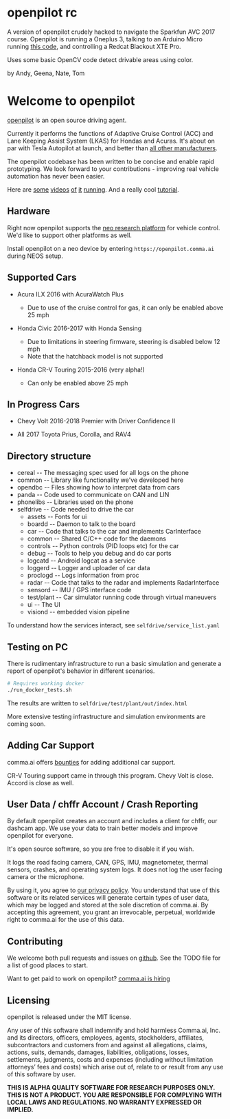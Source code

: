 openpilot rc
=====

A version of openpilot crudely hacked to navigate the Sparkfun AVC 2017 course. Openpilot is running a Oneplus 3, talking to an Arduino Micro running [this code](https://gist.github.com/nswanberg/58a4f0a37774d458835d84c4da836779), and controlling a Redcat Blackout XTE Pro.

Uses some basic OpenCV code detect drivable areas using color.

by Andy, Geena, Nate, Tom

Welcome to openpilot
======

[openpilot](http://github.com/commaai/openpilot) is an open source driving agent.

Currently it performs the functions of Adaptive Cruise Control (ACC) and Lane Keeping Assist System (LKAS) for Hondas and Acuras. It's about on par with Tesla Autopilot at launch, and better than [all other manufacturers](http://www.thedrive.com/tech/5707/the-war-for-autonomous-driving-part-iii-us-vs-germany-vs-japan).

The openpilot codebase has been written to be concise and enable rapid prototyping. We look forward to your contributions - improving real vehicle automation has never been easier.

Here are [some](https://www.youtube.com/watch?v=9OwTJFuDI7g) [videos](https://www.youtube.com/watch?v=64Wvt5pYQmE) [of](https://www.youtube.com/watch?v=6IW7Nejsr3A) [it](https://www.youtube.com/watch?v=-VN1YcC83nA) [running](https://www.youtube.com/watch?v=EQJZvVeihZk). And a really cool [tutorial](https://www.youtube.com/watch?v=PwOnsT2UW5o).

Hardware
------

Right now openpilot supports the [neo research platform](http://github.com/commaai/neo) for vehicle control. We'd like to support other platforms as well.

Install openpilot on a neo device by entering ``https://openpilot.comma.ai`` during NEOS setup.

Supported Cars
------

- Acura ILX 2016 with AcuraWatch Plus
  - Due to use of the cruise control for gas, it can only be enabled above 25 mph

- Honda Civic 2016-2017 with Honda Sensing
  - Due to limitations in steering firmware, steering is disabled below 12 mph
  - Note that the hatchback model is not supported

- Honda CR-V Touring 2015-2016 (very alpha!)
  - Can only be enabled above 25 mph

In Progress Cars
------

- Chevy Volt 2016-2018 Premier with Driver Confidence II

- All 2017 Toyota Prius, Corolla, and RAV4

Directory structure
------

- cereal        -- The messaging spec used for all logs on the phone
- common        -- Library like functionality we've developed here
- opendbc       -- Files showing how to interpret data from cars
- panda         -- Code used to communicate on CAN and LIN
- phonelibs     -- Libraries used on the phone
- selfdrive     -- Code needed to drive the car
  - assets        -- Fonts for ui
  - boardd        -- Daemon to talk to the board
  - car           -- Code that talks to the car and implements CarInterface
  - common        -- Shared C/C++ code for the daemons
  - controls      -- Python controls (PID loops etc) for the car
  - debug         -- Tools to help you debug and do car ports
  - logcatd       -- Android logcat as a service
  - loggerd       -- Logger and uploader of car data
  - proclogd      -- Logs information from proc
  - radar         -- Code that talks to the radar and implements RadarInterface
  - sensord       -- IMU / GPS interface code
  - test/plant    -- Car simulator running code through virtual maneuvers
  - ui            -- The UI
  - visiond       -- embedded vision pipeline

To understand how the services interact, see `selfdrive/service_list.yaml`

Testing on PC
------

There is rudimentary infrastructure to run a basic simulation and generate a report of openpilot's behavior in different scenarios.

```bash
# Requires working docker
./run_docker_tests.sh
```

The results are written to `selfdrive/test/plant/out/index.html`

More extensive testing infrastructure and simulation environments are coming soon.

Adding Car Support
------

comma.ai offers [bounties](http://comma.ai/bounties.html) for adding additional car support.

CR-V Touring support came in through this program. Chevy Volt is close. Accord is close as well.

User Data / chffr Account / Crash Reporting
------

By default openpilot creates an account and includes a client for chffr, our dashcam app. We use your data to train better models and improve openpilot for everyone.

It's open source software, so you are free to disable it if you wish. 

It logs the road facing camera, CAN, GPS, IMU, magnetometer, thermal sensors, crashes, and operating system logs.
It does not log the user facing camera or the microphone.

By using it, you agree to [our privacy policy](https://beta.comma.ai/privacy.html). You understand that use of this software or its related services will generate certain types of user data, which may be logged and stored at the sole discretion of comma.ai. By accepting this agreement, you grant an irrevocable, perpetual, worldwide right to comma.ai for the use of this data.

Contributing
------

We welcome both pull requests and issues on
[github](http://github.com/commaai/openpilot). See the TODO file for a list of
good places to start.

Want to get paid to work on openpilot? [comma.ai is hiring](http://comma.ai/positions.html)

Licensing
------

openpilot is released under the MIT license.

Any user of this software shall indemnify and hold harmless Comma.ai, Inc. and its directors, officers, employees, agents, stockholders, affiliates, subcontractors and customers from and against all allegations, claims, actions, suits, demands, damages, liabilities, obligations, losses, settlements, judgments, costs and expenses (including without limitation attorneys’ fees and costs) which arise out of, relate to or result from any use of this software by user.

**THIS IS ALPHA QUALITY SOFTWARE FOR RESEARCH PURPOSES ONLY. THIS IS NOT A PRODUCT.
YOU ARE RESPONSIBLE FOR COMPLYING WITH LOCAL LAWS AND REGULATIONS.
NO WARRANTY EXPRESSED OR IMPLIED.**
